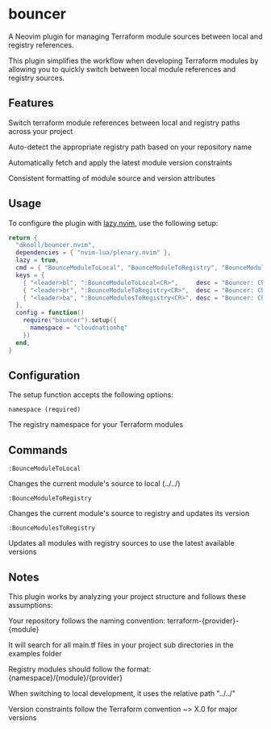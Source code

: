 # bouncer

A Neovim plugin for managing Terraform module sources between local and registry references.

This plugin simplifies the workflow when developing Terraform modules by allowing you to quickly switch between local module references and registry sources.

## Features

Switch terraform module references between local and registry paths across your project

Auto-detect the appropriate registry path based on your repository name

Automatically fetch and apply the latest module version constraints

Consistent formatting of module source and version attributes

## Usage

To configure the plugin with [lazy.nvim](https://github.com/folke/lazy.nvim), use the following setup:

```lua
return {
  "dkooll/bouncer.nvim",
  dependencies = { "nvim-lua/plenary.nvim" },
  lazy = true,
  cmd = { "BounceModuleToLocal", "BounceModuleToRegistry", "BounceModulesToRegistry" },
  keys = {
    { "<leader>bl", ":BounceModuleToLocal<CR>",     desc = "Bouncer: Change Current Module to Local" },
    { "<leader>br", ":BounceModuleToRegistry<CR>",  desc = "Bouncer: Change Current Module to Registry" },
    { "<leader>ba", ":BounceModulesToRegistry<CR>", desc = "Bouncer: Change All Modules to Registry" },
  },
  config = function()
    require("bouncer").setup({
      namespace = "cloudnationhq"
    })
  end,
}
```

## Configuration

The setup function accepts the following options:

`namespace (required)`

The registry namespace for your Terraform modules

## Commands

`:BounceModuleToLocal`

Changes the current module's source to local (../../)

`:BounceModuleToRegistry`

Changes the current module's source to registry and updates its version

`:BounceModulesToRegistry`

Updates all modules with registry sources to use the latest available versions

## Notes

This plugin works by analyzing your project structure and follows these assumptions:

Your repository follows the naming convention: terraform-{provider}-{module}

It will search for all main.tf files in your project sub directories in the examples folder

Registry modules should follow the format: {namespace}/{module}/{provider}

When switching to local development, it uses the relative path "../../"

Version constraints follow the Terraform convention ~> X.0 for major versions
